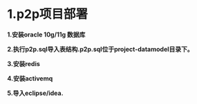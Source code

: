 # 1.p2p项目部署


**1.安装oracle 10g/11g 数据库**

**2.执行p2p.sql导入表结构.p2p.sql位于project-datamodel目录下。**

**3.安装redis**

**4.安装activemq**

**5.导入eclipse/idea.**







